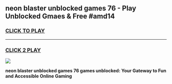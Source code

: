 
## neon blaster unblocked games 76 - Play Unblocked Gmaes & Free #amd14
<h3>
<a href="https://premium.freeplayer.one?title=neon_blaster_unblocked_games_76&ref=03M">CLICK TO PLAY</a></h3>
<hr>

<h3>
<a href="https://premium.freeplayer.one?title=neon_blaster_unblocked_games_76&ref=03M">CLICK 2 PLAY</a>
  
</h3>

<a href="https://premium.freeplayer.one?title=neon_blaster_unblocked_games_76&ref=03M"><img src="https://clearcache.store/games.png"></a>


**neon blaster unblocked games 76 games unblocked: Your Gateway to Fun and Accessible Online Gaming**
